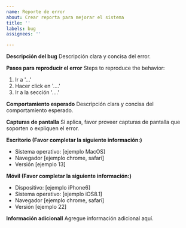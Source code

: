 ```yaml
---
name: Reporte de error
about: Crear reporta para mejorar el sistema
title: ''
labels: bug
assignees: ''

---
```


**Descripción del bug**
Descripción clara y concisa del error.

**Pasos para reproducir el error**
Steps to reproduce the behavior:
1. Ir a '...'
2. Hacer click en '....'
3. Ir a la sección '....'

**Comportamiento esperado**
Descripción clara y concisa del comportamiento esperado.

**Capturas de pantalla**
Si aplica, favor proveer capturas de pantalla que soporten o expliquen el error.

**Escritorio (Favor completar la siguiente información:)**
 - Sistema operativo: [ejemplo MacOS]
 - Navegador [ejemplo chrome, safari]
 - Versión [ejemplo 13]

**Móvil (Favor completar la siguiente información:)**
 - Dispositivo: [ejemplo iPhone6]
 - Sistema operativo: [ejemplo iOS8.1]
 - Navegador [ejemplo chrome, safari]
 - Versión [ejemplo 22]

**Información adicionalI**
Agregue información adicional aquí.
